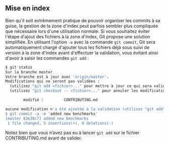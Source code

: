 ## Mise en index

Bien qu'il soit extrêmement pratique de pouvoir organiser les commits à sa guise, la gestion de la zone d'index peut parfois sembler plus compliquée que nécessaire lors d'une utilisation normale. Si vous souhaitez éviter l'étape d'ajout des fichiers à la zone d'index, Git propose une solution simplifiée. En utilisant l'option ```-a``` avec la commande ```git commit```, Git sera automatiquement chargé d'ajouter tous les fichiers déjà sous suivi de version à la zone d'index avant d'effectuer la validation, vous évitant ainsi d'avoir à saisir les commandes ```git add``` :

```bash
$ git status
Sur la branche master
Votre branche est à jour avec 'origin/master'.
Modifications qui ne seront pas validées :
  (utilisez "git add <fichier>..." pour mettre à jour ce qui sera validé)
  (utilisez "git checkout -- <fichier>..." pour annuler les modifications dans la copie de travail)

        modifié :         CONTRIBUTING.md

aucune modification n'a été ajoutée à la validation (utilisez "git add" ou "git commit -a")
$ git commit -a -m 'added new benchmarks'
[master 83e38c7] added new benchmarks
 1 file changed, 5 insertions(+), 0 deletions(-)
```

Notez bien que vous n’avez pas eu à lancer ```git add``` sur le fichier CONTRIBUTING.md avant de valider.
